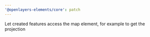 ```yaml
---
'@openlayers-elements/core': patch
---
```


Let created features access the map element, for example to get the projection
